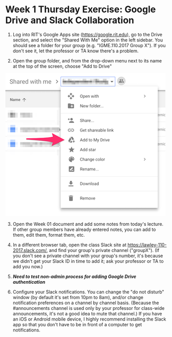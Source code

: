 # Week 1 Thursday Exercise: Google Drive and Slack Collaboration

1) Log into RIT's Google Apps site (https://google.rit.edu), go to the Drive section, and select the "Shared With Me" option in the left sidebar. You should see a folder for your group (e.g. "IGME.110.2017 Group X"). If you don't see it, let the professor or TA know there's a problem. 

2) Open the group folder, and from the drop-down menu next to its name at the top of the screen, choose "Add to Drive"

![Add to Drive Screenshot](add2drive.png)

3) Open the Week 01 document and add some notes from today's lecture. If other group members have already entered notes, you can add to them, edit them, format them, etc. 

4) In a different browser tab, open the class Slack site at https://lawley-110-2017.slack.com/, and find your group's private channel ("groupX"). (If you don't see a private channel with your group's number, it's because we didn't get your Slack ID in time to add it; ask your professor or TA to add you now.)

5) ***Need to test non-admin process for adding Google Drive authentication***

6) Configure your Slack notifications. You can change the "do not disturb" window (by default it's set from 10pm to 8am), and/or change notification preferences on a channel by channel basis. (Because the #announcements channel is used only by your professor for class-wide announcements, it's not a good idea to mute that channel.) If you have an iOS or Android mobile device, I highly recommend installing the Slack app so that you don't have to be in front of a computer to get notifications.